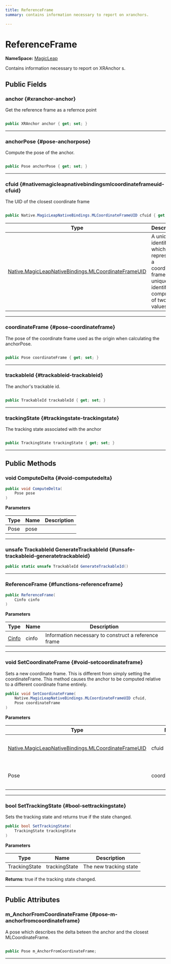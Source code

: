 ```yaml
---
title: ReferenceFrame
summary: contains information necessary to report on xranchors. 

---
```


# ReferenceFrame



**NameSpace:** 
[MagicLeap](/versioned_docs/version-03-Jan-2023/unity-api/api/UnityEngine.XR.MagicLeap/UnityEngine.XR.MagicLeap.md) 


Contains information necessary to report on  XRAnchor s.   





## Public Fields

### anchor {#xranchor-anchor}

Get the reference frame as a refernce point 

```csharp

public XRAnchor anchor { get; set; }

```






-----------

### anchorPose {#pose-anchorpose}

Compute the pose of the anchor. 

```csharp

public Pose anchorPose { get; set; }

```






-----------

### cfuid {#nativemagicleapnativebindingsmlcoordinateframeuid-cfuid}

The UID of the closest coordinate frame 

```csharp

public Native.MagicLeapNativeBindings.MLCoordinateFrameUID cfuid { get; set; }

```

| Type | Description  | 
|--|--|
| [Native.MagicLeapNativeBindings.MLCoordinateFrameUID](/versioned_docs/version-03-Jan-2023/unity-api/api/UnityEngine.XR.MagicLeap.Native/MagicLeapNativeBindings/UnityEngine.XR.MagicLeap.Native.MagicLeapNativeBindings.MLCoordinateFrameUID.md) | A unique identifier which represents a coordinate frame. The unique identifier is comprised of two values.  |





-----------

### coordinateFrame {#pose-coordinateframe}

The pose of the coordinate frame used as the origin when calculating the anchorPose. 

```csharp

public Pose coordinateFrame { get; set; }

```






-----------

### trackableId {#trackableid-trackableid}

The anchor's trackable id. 

```csharp

public TrackableId trackableId { get; set; }

```






-----------

### trackingState {#trackingstate-trackingstate}

The tracking state associated with the anchor 

```csharp

public TrackingState trackingState { get; set; }

```






-----------

## Public Methods

### void ComputeDelta {#void-computedelta}

```csharp
public void ComputeDelta(
    Pose pose
)
```


**Parameters**

| Type | Name  | Description  | 
|--|--|--|
| Pose |pose||






-----------

### unsafe TrackableId GenerateTrackableId {#unsafe-trackableid-generatetrackableid}

```csharp
public static unsafe TrackableId GenerateTrackableId()
```






-----------

###  ReferenceFrame {#functions-referenceframe}

```csharp
public ReferenceFrame(
    Cinfo cinfo
)
```


**Parameters**

| Type | Name  | Description  | 
|--|--|--|
| [Cinfo](/versioned_docs/version-03-Jan-2023/unity-api/api/UnityEngine.XR.MagicLeap/ReferenceFrame/UnityEngine.XR.MagicLeap.ReferenceFrame.Cinfo.md) |cinfo|Information necessary to construct a reference frame |






-----------

### void SetCoordinateFrame {#void-setcoordinateframe}

Sets a new coordinate frame. This is different from simply setting the coordinateFrame. This method causes the anchor to be computed relative to a different coordinate frame entirely. 

```csharp
public void SetCoordinateFrame(
    Native.MagicLeapNativeBindings.MLCoordinateFrameUID cfuid,
    Pose coordinateFrame
)
```


**Parameters**

| Type | Name  | Description  | 
|--|--|--|
| [Native.MagicLeapNativeBindings.MLCoordinateFrameUID](/versioned_docs/version-03-Jan-2023/unity-api/api/UnityEngine.XR.MagicLeap.Native/MagicLeapNativeBindings/UnityEngine.XR.MagicLeap.Native.MagicLeapNativeBindings.MLCoordinateFrameUID.md) |cfuid|The UID of the new coordinate frame|
| Pose |coordinateFrame|The pose of the new coordinate frame|






-----------

### bool SetTrackingState {#bool-settrackingstate}

Sets the tracking state and returns true if the state changed. 

```csharp
public bool SetTrackingState(
    TrackingState trackingState
)
```


**Parameters**

| Type | Name  | Description  | 
|--|--|--|
| TrackingState |trackingState|The new tracking state|






**Returns**: true if the tracking state changed.



-----------

## Public Attributes

### m_AnchorFromCoordinateFrame {#pose-m-anchorfromcoordinateframe}

A pose which describes the delta beteen the anchor and the closest MLCoordinateFrame. 

```csharp

public Pose m_AnchorFromCoordinateFrame;

```






-----------

